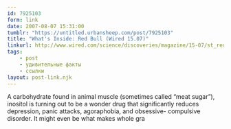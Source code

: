 ```yaml
---
id: 7925103
form: link
date: 2007-08-07 15:31:00
tumblr: "https://untitled.urbansheep.com/post/7925103"
title: "What's Inside: Red Bull (Wired 15.07)"
linkurl: http://www.wired.com/science/discoveries/magazine/15-07/st_redbull
tags:
    - post
    - удивительные факты
    - ссылки
layout: post-link.njk
---
```

<p>A carbohydrate found in animal muscle (sometimes called &ldquo;meat sugar&rdquo;), inositol is turning out to be a wonder drug that significantly reduces depression, panic attacks, agoraphobia, and obsessive- compulsive disorder. It might even be what makes whole gra</p>
